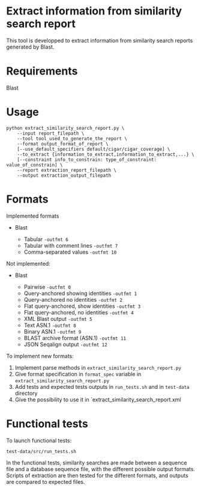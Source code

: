 Extract information from similarity search report
=================================================

This tool is developped to extract information from similarity search reports 
generated by Blast.

# Requirements

Blast

# Usage

```
python extract_similarity_search_report.py \
    --input report_filepath \
    --tool tool_used_to_generate_the_report \
    --format output_format_of_report \
    [--use_default_specifiers default/cigar/cigar_coverage] \
    --to_extract {information_to_extract,information_to_extract,...} \
    [--constraint info_to_constrain: type_of_constraint: value_of_constrain] \
    --report extraction_report_filepath \
    --output extraction_output_filepath
```
# Formats

Implemented formats

- Blast

    - Tabular `-outfmt 6`
    - Tabular with comment lines `-outfmt 7`
    - Comma-separated values `-outfmt 10`

Not implemented:

- Blast

    - Pairwise `-outfmt 0`
    - Query-anchored showing identities `-outfmt 1`
    - Query-anchored no identities `-outfmt 2`
    - Flat query-anchored, show identities `-outfmt 3`
    - Flat query-anchored, no identities `-outfmt 4`
    - XML Blast output `-outfmt 5`
    - Text ASN.1 `-outfmt 8`
    - Binary ASN.1 `-outfmt 9`
    - BLAST archive format (ASN.1) `-outfmt 11`
    - JSON Seqalign output `-outfmt 12`

To implement new formats:

1. Implement parse methods in `extract_similarity_search_report.py`
2. Give format specification in `format_spec` variable in `extract_similarity_search_report.py`
3. Add tests and expected tests outputs in `run_tests.sh` and in `test-data` directory
4. Give the possibility to use it in `extract_similarity_search_report.xml


# Functional tests

To launch functional tests:

```
test-data/src/run_tests.sh
```

In the functional tests, similarity searches are made between a sequence file 
and a database sequence file, with the different possible output formats. Scripts
of extraction are then tested for the different formats, and outputs are compared
to expected files.
